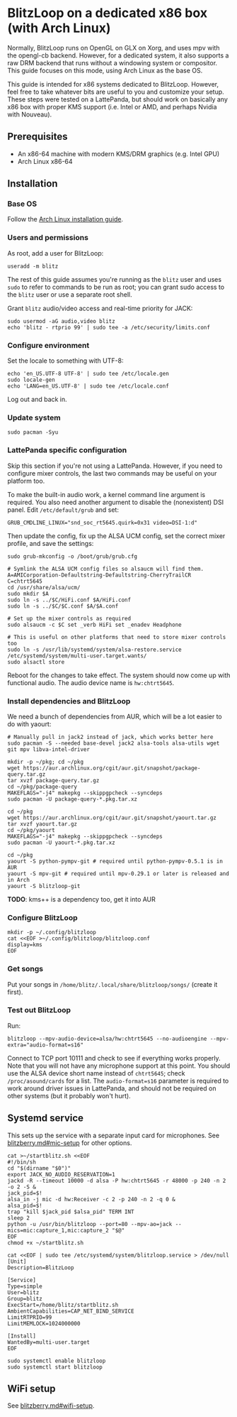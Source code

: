 # BlitzLoop on a dedicated x86 box (with Arch Linux)

Normally, BlitzLoop runs on OpenGL on GLX on Xorg, and uses mpv with the
opengl-cb backend. However, for a dedicated system, it also supports a raw DRM
backend that runs without a windowing system or compositor. This guide focuses
on this mode, using Arch Linux as the base OS.

This guide is intended for x86 systems dedicated to BlitzLoop. However, feel
free to take whatever bits are useful to you and customize your setup. These
steps were tested on a LattePanda, but should work on basically any x86 box
with proper KMS support (i.e. Intel or AMD, and perhaps Nvidia with Nouveau).

## Prerequisites

* An x86-64 machine with modern KMS/DRM graphics (e.g. Intel GPU)
* Arch Linux x86-64

## Installation

### Base OS

Follow the [Arch Linux installation guide](https://wiki.archlinux.org/index.php/Installation_guide).

### Users and permissions

As root, add a user for BlitzLoop:

```shell
useradd -m blitz
```

The rest of this guide assumes you're running as the `blitz` user and uses
`sudo` to refer to commands to be run as root; you can grant sudo access to the
`blitz` user or use a separate root shell.

Grant `blitz` audio/video access and real-time priority for JACK:

```shell
sudo usermod -aG audio,video blitz
echo 'blitz - rtprio 99' | sudo tee -a /etc/security/limits.conf
```

### Configure environment

Set the locale to something with UTF-8:

```shell
echo 'en_US.UTF-8 UTF-8' | sudo tee /etc/locale.gen
sudo locale-gen
echo 'LANG=en_US.UTF-8' | sudo tee /etc/locale.conf
```

Log out and back in.

### Update system

```shell
sudo pacman -Syu
```

### LattePanda specific configuration

Skip this section if you're not using a LattePanda. However, if you need to
configure mixer controls, the last two commands may be useful on your platform
too.

To make the built-in audio work, a kernel command line argument is required.
You also need another argument to disable the (nonexistent) DSI panel.
Edit `/etc/default/grub` and set:
```shell
GRUB_CMDLINE_LINUX="snd_soc_rt5645.quirk=0x31 video=DSI-1:d"
```

Then update the config, fix up the ALSA UCM config, set the correct mixer
profile, and save the settings:

```shell
sudo grub-mkconfig -o /boot/grub/grub.cfg

# Symlink the ALSA UCM config files so alsaucm will find them.
A=AMICorporation-Defaultstring-Defaultstring-CherryTrailCR
C=chtrt5645
cd /usr/share/alsa/ucm/
sudo mkdir $A
sudo ln -s ../$C/HiFi.conf $A/HiFi.conf
sudo ln -s ../$C/$C.conf $A/$A.conf

# Set up the mixer controls as required
sudo alsaucm -c $C set _verb HiFi set _enadev Headphone

# This is useful on other platforms that need to store mixer controls too
sudo ln -s /usr/lib/systemd/system/alsa-restore.service /etc/systemd/system/multi-user.target.wants/
sudo alsactl store
```

Reboot for the changes to take effect. The system should now come up with
functional audio. The audio device name is `hw:chtrt5645`.

### Install dependencies and BlitzLoop

We need a bunch of dependencies from AUR, which will be a lot easier to do with
yaourt:

```shell
# Manually pull in jack2 instead of jack, which works better here
sudo pacman -S --needed base-devel jack2 alsa-tools alsa-utils wget git mpv libva-intel-driver

mkdir -p ~/pkg; cd ~/pkg
wget https://aur.archlinux.org/cgit/aur.git/snapshot/package-query.tar.gz
tar xvzf package-query.tar.gz
cd ~/pkg/package-query
MAKEFLAGS="-j4" makepkg --skippgpcheck --syncdeps
sudo pacman -U package-query-*.pkg.tar.xz

cd ~/pkg
wget https://aur.archlinux.org/cgit/aur.git/snapshot/yaourt.tar.gz
tar xvzf yaourt.tar.gz
cd ~/pkg/yaourt
MAKEFLAGS="-j4" makepkg --skippgpcheck --syncdeps
sudo pacman -U yaourt-*.pkg.tar.xz

cd ~/pkg
yaourt -S python-pympv-git # required until python-pympv-0.5.1 is in AUR
yaourt -S mpv-git # required until mpv-0.29.1 or later is released and in Arch
yaourt -S blitzloop-git
```

**TODO**: kms++ is a dependency too, get it into AUR

### Configure BlitzLoop

```shell
mkdir -p ~/.config/blitzloop
cat <<EOF >~/.config/blitzloop/blitzloop.conf
display=kms
EOF
```
### Get songs

Put your songs in `/home/blitz/.local/share/blitzloop/songs/` (create it first).

### Test out BlitzLoop

Run:

```shell
blitzloop --mpv-audio-device=alsa/hw:chtrt5645 --no-audioengine --mpv-extra="audio-format=s16"
```

Connect to TCP port 10111 and check to see if everything works properly.
Note that you will not have any microphone support at this point. You should use
the ALSA device short name instead of `chtrt5645`; check `/proc/asound/cards`
for a list. The `audio-format=s16` parameter is required to work around driver
issues in LattePanda, and should not be required on other systems (but it
probably won't hurt).

## Systemd service

This sets up the service with a separate input card for microphones. See
[blitzberry.md#mic-setup](blitzberry.md#mic-setup) for other options.

```shell
cat >~/startblitz.sh <<EOF
#!/bin/sh
cd "$(dirname "$0")"
export JACK_NO_AUDIO_RESERVATION=1
jackd -R --timeout 10000 -d alsa -P hw:chtrt5645 -r 48000 -p 240 -n 2 -o 2 -S &
jack_pid=$!
alsa_in -j mic -d hw:Receiver -c 2 -p 240 -n 2 -q 0 &
alsa_pid=$!
trap "kill $jack_pid $alsa_pid" TERM INT
sleep 2
python -u /usr/bin/blitzloop --port=80 --mpv-ao=jack --mics=mic:capture_1,mic:capture_2 "$@"
EOF
chmod +x ~/startblitz.sh

cat <<EOF | sudo tee /etc/systemd/system/blitzloop.service > /dev/null
[Unit]
Description=BlitzLoop

[Service]
Type=simple
User=blitz
Group=blitz
ExecStart=/home/blitz/startblitz.sh
AmbientCapabilities=CAP_NET_BIND_SERVICE
LimitRTPRIO=99
LimitMEMLOCK=1024000000

[Install]
WantedBy=multi-user.target
EOF

sudo systemctl enable blitzloop
sudo systemctl start blitzloop
```

## WiFi setup

See [blitzberry.md#wifi-setup](blitzberry.md#wifi-setup).
